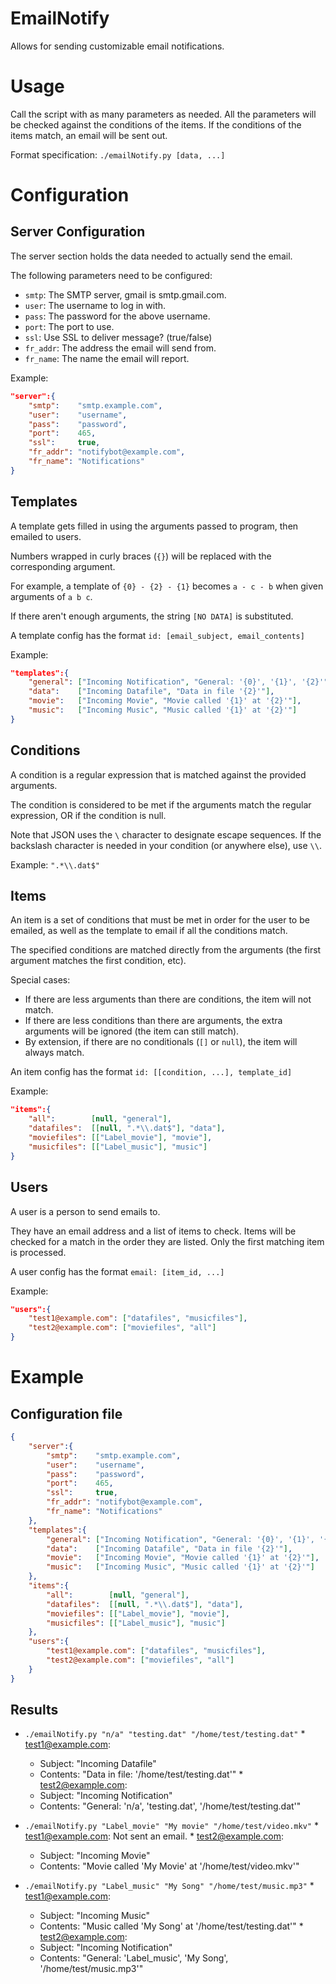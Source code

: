 EmailNotify
===========

Allows for sending customizable email notifications.


Usage
=====
Call the script with as many parameters as needed.
All the parameters will be checked against the conditions of the items.
If the conditions of the items match, an email will be sent out.

Format specification: `./emailNotify.py [data, ...]`

Configuration
=============

Server Configuration
--------------------
The server section holds the data needed to actually send the email.

The following parameters need to be configured:
*    `smtp`: The SMTP server, gmail is smtp.gmail.com.
*    `user`: The username to log in with.
*    `pass`: The password for the above username.
*    `port`: The port to use.
*    `ssl`:  Use SSL to deliver message? (true/false)
*    `fr_addr`: The address the email will send from.
*    `fr_name`: The name the email will report.

Example:
```json
"server":{
    "smtp":    "smtp.example.com",
    "user":    "username",
    "pass":    "password",
    "port":    465,
    "ssl":     true,
    "fr_addr": "notifybot@example.com",
    "fr_name": "Notifications"
}
```

Templates
---------
A template gets filled in using the arguments passed to program, then emailed to users.


Numbers wrapped in curly braces (`{}`) will be replaced with the corresponding argument.

For example, a template of `{0} - {2} - {1}` becomes `a - c - b` when given arguments of `a b c`.

If there aren't enough arguments, the string `[NO DATA]` is substituted.

A template config has the format `id: [email_subject, email_contents]`

Example:
```json
"templates":{
    "general": ["Incoming Notification", "General: '{0}', '{1}', '{2}'"],
    "data":    ["Incoming Datafile", "Data in file '{2}'"],
    "movie":   ["Incoming Movie", "Movie called '{1}' at '{2}'"],
    "music":   ["Incoming Music", "Music called '{1}' at '{2}'"]
}
```

Conditions
----------
A condition is a regular expression that is matched against the provided arguments.

The condition is considered to be met if the arguments match the regular expression, OR if the condition is null.

Note that JSON uses the `\` character to designate escape sequences. If the backslash character is needed in your condition (or anywhere else), use `\\`.

Example: `".*\\.dat$"`

Items
-----
An item is a set of conditions that must be met in order for the user to be emailed, as well as the template to email if all the conditions match.

The specified conditions are matched directly from the arguments (the first argument matches the first condition, etc).

Special cases:
*    If there are less arguments than there are conditions, the item will not match.
*    If there are less conditions than there are arguments, the extra arguments will be ignored (the item can still match).
*    By extension, if there are no conditionals (`[]` or `null`), the item will always match.

An item config has the format `id: [[condition, ...], template_id]`

Example:
```json
"items":{
    "all":        [null, "general"],
    "datafiles":  [[null, ".*\\.dat$"], "data"],
    "moviefiles": [["Label_movie"], "movie"],
    "musicfiles": [["Label_music"], "music"]
}
```

Users
-----
A user is a person to send emails to.

They have an email address and a list of items to check. Items will be checked for a match in the order they are listed. Only the first matching item is processed.

A user config has the format `email: [item_id, ...]`

Example:
```json
"users":{
    "test1@example.com": ["datafiles", "musicfiles"],
    "test2@example.com": ["moviefiles", "all"]
}
```
Example
=======

Configuration file
------------------
```json
{
    "server":{
        "smtp":    "smtp.example.com",
        "user":    "username",
        "pass":    "password",
        "port":    465,
        "ssl":     true,
        "fr_addr": "notifybot@example.com",
        "fr_name": "Notifications"
    },
    "templates":{
        "general": ["Incoming Notification", "General: '{0}', '{1}', '{2}'"],
        "data":    ["Incoming Datafile", "Data in file '{2}'"],
        "movie":   ["Incoming Movie", "Movie called '{1}' at '{2}'"],
        "music":   ["Incoming Music", "Music called '{1}' at '{2}'"]
    },
    "items":{
        "all":        [null, "general"],
        "datafiles":  [[null, ".*\\.dat$"], "data"],
        "moviefiles": [["Label_movie"], "movie"],
        "musicfiles": [["Label_music"], "music"]
    },
    "users":{
        "test1@example.com": ["datafiles", "musicfiles"],
        "test2@example.com": ["moviefiles", "all"]
    }
}
```

Results
-------
*    `./emailNotify.py "n/a" "testing.dat" "/home/test/testing.dat"`
    *    test1@example.com:
        *    Subject: "Incoming Datafile"
        *    Contents: "Data in file: '/home/test/testing.dat'"
    *    test2@example.com:
        *    Subject: "Incoming Notification"
        *    Contents: "General: 'n/a', 'testing.dat', '/home/test/testing.dat'"

*    `./emailNotify.py "Label_movie" "My movie" "/home/test/video.mkv"`
    *    test1@example.com: Not sent an email.
    *    test2@example.com:
        *    Subject: "Incoming Movie"
        *    Contents: "Movie called 'My Movie' at '/home/test/video.mkv'"

*    `./emailNotify.py "Label_music" "My Song" "/home/test/music.mp3"`
    *    test1@example.com:
        *    Subject: "Incoming Music"
        *    Contents: "Music called 'My Song' at '/home/test/testing.dat'"
    *    test2@example.com:
        *    Subject: "Incoming Notification"
        *    Contents: "General: 'Label_music', 'My Song', '/home/test/music.mp3'"
